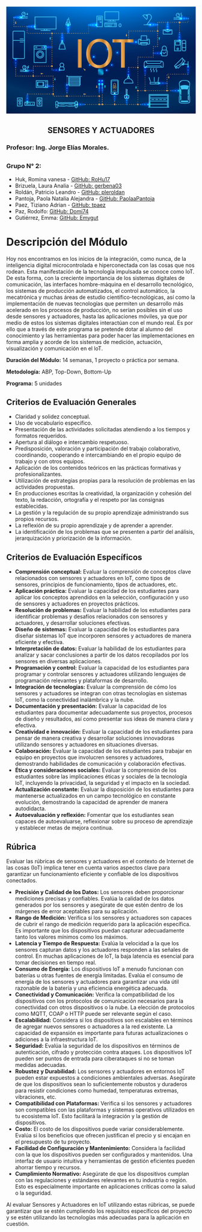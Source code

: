 
![alt text](src/IoT.jpg)

## <p style="text-align: center;">SENSORES Y ACTUADORES</p>

### Profesor: **Ing. Jorge Elías Morales.**

##

### Grupo N° 2:

- Huk, Romina vanesa - [GitHub: RoHu17](https://github.com/RoHu17)
- Brizuela, Laura Analia - [GitHub: gerbena03](https://github.com/gerbena03)
- Roldán, Patricio Leandro -  [GitHub: pleroldan](https://github.com/pleroldan)
- Pantoja, Paola Natalia Alejandra - [GitHub: PaolaaPantoja](https://github.com/PaolaaPantoja)
- Paez, Tiziano Adrian - [GitHub: tpaez](https://github.com/tpaez)
- Paz, Rodolfo: [GitHub: Domi74](https://github.com/Domi74)
- Gutiérrez, Emma: [GitHub: Emygut ](https://github.com/Emygut)

##

# Descripción del Módulo

Hoy nos encontramos en los inicios de la integración, como nunca, de la inteligencia digital microcontrolada e hiperconectada con las cosas que nos rodean. Esta manifestación de la tecnología impulsada se conoce como loT. De esta forma, con la creciente importancia de los sistemas digitales de comunicación, las interfaces hombre-máquina en el desarrollo tecnológico, los sistemas de producción automatizados, el control automático, la mecatrónica y muchas áreas de estudio científico-tecnológicas, así como la implementación de nuevas tecnologías que permiten un desarrollo más acelerado en los procesos de producción, no serían posibles sin el uso desde sensores y actuadores, hasta las aplicaciones móviles, ya que por medio de estos los sistemas digitales interactúan con el mundo real. Es por ello que a través de este programa se pretende dotar al alumno del conocimiento y las herramientas para poder hacer las implementaciones en forma amplia y acorde de los sistemas de medición, actuación, visualización y comunicación en el loT.

**Duración del Módulo:** 14 semanas, 1 proyecto o práctica por semana.

**Metodología:** ABP, Top-Down, Bottom-Up

**Programa:** 5 unidades

## Criterios de Evaluación Generales

- Claridad y solidez conceptual.
- Uso de vocabulario específico.
- Presentación de las actividades solicitadas atendiendo a los tiempos y formatos requeridos.
- Apertura al diálogo e intercambio respetuoso.
- Predisposición, valoración y participación del trabajo colaborativo, coordinando, cooperando e intercambiando en el propio equipo de trabajo y con otros equipos.
- Aplicación de los contenidos teóricos en las prácticas formativas y profesionalizantes.
- Utilización de estrategias propias para la resolución de problemas en las actividades propuestas.
- En producciones escritas la creatividad, la organización y cohesión del texto, la redacción, ortografía y el respeto por las consignas establecidas.
- La gestión y la regulación de su propio aprendizaje administrando sus propios recursos.
- La reflexión de su propio aprendizaje y de aprender a aprender.
- La identificación de los problemas que se presenten a partir del análisis, jerarquización y priorización de la información.

## Criterios de Evaluación Específicos

- **Comprensión conceptual:** Evaluar la comprensión de conceptos clave relacionados con sensores y actuadores en loT, como tipos de sensores, principios de funcionamiento, tipos de actuadores, etc.
- **Aplicación práctica:** Evaluar la capacidad de los estudiantes para aplicar los conceptos aprendidos en la selección, configuración y uso de sensores y actuadores en proyectos prácticos.
- **Resolución de problemas:** Evaluar la habilidad de los estudiantes para identificar problemas y desafíos relacionados con sensores y actuadores, y desarrollar soluciones efectivas.
- **Diseño de sistemas:** Evaluar la capacidad de los estudiantes para diseñar sistemas loT que incorporen sensores y actuadores de manera eficiente y efectiva.
- **Interpretación de datos:** Evaluar la habilidad de los estudiantes para analizar y sacar conclusiones a partir de los datos recopilados por los sensores en diversas aplicaciones.
- **Programación y control:** Evaluar la capacidad de los estudiantes para programar y controlar sensores y actuadores utilizando lenguajes de programación relevantes y plataformas de desarrollo.
- **Integración de tecnologías:** Evaluar la comprensión de cómo los sensores y actuadores se integran con otras tecnologías en sistemas loT, como la conectividad inalámbrica y la nube.
- **Documentación y presentación:** Evaluar la capacidad de los estudiantes para documentar adecuadamente sus proyectos, procesos de diseño y resultados, así como presentar sus ideas de manera clara y efectiva.
- **Creatividad e innovación:** Evaluar la capacidad de los estudiantes para pensar de manera creativa y desarrollar soluciones innovadoras utilizando sensores y actuadores en situaciones diversas.
- **Colaboración:** Evaluar la capacidad de los estudiantes para trabajar en equipo en proyectos que involucren sensores y actuadores, demostrando habilidades de comunicación y colaboración efectivas.
- **Ética y consideraciones sociales:** Evaluar la comprensión de los estudiantes sobre las implicaciones éticas y sociales de la tecnología loT, incluyendo la privacidad, la seguridad y el impacto en la sociedad.
- **Actualización constante:** Evaluar la disposición de los estudiantes para mantenerse actualizados en un campo tecnológico en constante evolución, demostrando la capacidad de aprender de manera autodidacta.
- **Autoevaluación y reflexión:** Fomentar que los estudiantes sean capaces de autoevaluarse, reflexionar sobre su proceso de aprendizaje y establecer metas de mejora continua.

## Rúbrica

Evaluar las rúbricas de sensores y actuadores en el contexto de Internet de las cosas (IoT) implica tener en cuenta varios aspectos clave para garantizar un funcionamiento eficiente y confiable de los dispositivos conectados.

- **Precisión y Calidad de los Datos:** Los sensores deben proporcionar mediciones precisas y confiables. Evalúa la calidad de los datos generados por los sensores y asegúrate de que estén dentro de los márgenes de error aceptables para su aplicación.
- **Rango de Medición:** Verifica si los sensores y actuadores son capaces de cubrir el rango de medición requerido para la aplicación específica. Es importante que los dispositivos puedan capturar adecuadamente tanto los valores mínimos como los máximos.
- **Latencia y Tiempo de Respuesta:** Evalúa la velocidad a la que los sensores capturan datos y los actuadores responden a las señales de control. En muchas aplicaciones de loT, la baja latencia es esencial para tomar decisiones en tiempo real.
- **Consumo de Energía:** Los dispositivos loT a menudo funcionan con baterías u otras fuentes de energía limitadas. Evalúa el consumo de energía de los sensores y actuadores para garantizar una vida útil razonable de la batería y una eficiencia energética adecuada.
- **Conectividad y Comunicación:** Verifica la compatibilidad de los dispositivos con los protocolos de comunicación necesarios para la conectividad con otros dispositivos o la nube. La elección de protocolos como MQTT, COAP o HTTP puede ser relevante según el caso.
- **Escalabilidad:** Considera si los dispositivos son escalables en términos de agregar nuevos sensores o actuadores a la red existente. La capacidad de expansión es importante para futuras actualizaciones o adiciones a la infraestructura loT.
- **Seguridad:** Evalúa la seguridad de los dispositivos en términos de autenticación, cifrado y protección contra ataques. Los dispositivos loT pueden ser puntos de entrada para ciberataques si no se toman medidas adecuadas.
- **Robustez y Durabilidad:** Los sensores y actuadores en entornos loT pueden estar expuestos a condiciones ambientales adversas. Asegúrate de que los dispositivos sean lo suficientemente robustos y duraderos para resistir condiciones como humedad, temperaturas extremas, vibraciones, etc.
- **Compatibilidad con Plataformas:** Verifica si los sensores y actuadores son compatibles con las plataformas y sistemas operativos utilizados en tu ecosistema loT. Esto facilitará la integración y la gestión de dispositivos.
- **Costo:** El costo de los dispositivos puede variar considerablemente. Evalúa si los beneficios que ofrecen justifican el precio y si encajan en el presupuesto de tu proyecto.
- **Facilidad de Configuración y Mantenimiento:** Considera la facilidad con la que los dispositivos pueden ser configurados y mantenidos. Una interfaz de usuario intuitiva y herramientas de gestión eficientes pueden ahorrar tiempo y recursos.
- **Cumplimiento Normativo:** Asegúrate de que los dispositivos cumplan con las regulaciones y estándares relevantes en tu industria o región. Esto es especialmente importante en aplicaciones críticas como la salud o la seguridad.

Al evaluar Sensores y Actuadores en loT utilizando estas rúbricas, se puede garantizar que se estén cumpliendo los requisitos específicos del proyecto y se estén utilizando las tecnologías más adecuadas para la aplicación en cuestión.
